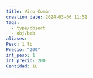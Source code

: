 ```yaml
---
title: Vino Común
creation date: 2024-03-06 11:51
tags:
  - type/object
  - obj/beb
aliases: 
Peso: 1 lb
Precio: "200"
int_peso: 1
int_precio: 200
Cantidad: 1L
---
```

